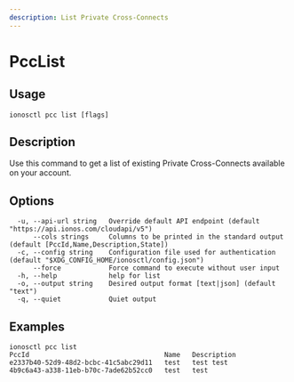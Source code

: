```yaml
---
description: List Private Cross-Connects
---
```


# PccList

## Usage

```text
ionosctl pcc list [flags]
```

## Description

Use this command to get a list of existing Private Cross-Connects available on your account.

## Options

```text
  -u, --api-url string   Override default API endpoint (default "https://api.ionos.com/cloudapi/v5")
      --cols strings     Columns to be printed in the standard output (default [PccId,Name,Description,State])
  -c, --config string    Configuration file used for authentication (default "$XDG_CONFIG_HOME/ionosctl/config.json")
      --force            Force command to execute without user input
  -h, --help             help for list
  -o, --output string    Desired output format [text|json] (default "text")
  -q, --quiet            Quiet output
```

## Examples

```text
ionosctl pcc list 
PccId                                  Name   Description
e2337b40-52d9-48d2-bcbc-41c5abc29d11   test   test test
4b9c6a43-a338-11eb-b70c-7ade62b52cc0   test   test
```

